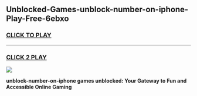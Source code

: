 
## Unblocked-Games-unblock-number-on-iphone-Play-Free-6ebxo
<h3>
<a href="https://premium76.site?title=unblock-number-on-iphone&ref=20M">CLICK TO PLAY</a></h3>
<hr>

<h3>
<a href="https://premium76.site?title=unblock-number-on-iphone&ref=20M">CLICK 2 PLAY</a>
  
</h3>

<a href="https://premium76.site?title=unblock-number-on-iphone&ref=19M"><img src="https://clearcache.store/games.png"></a>


**unblock-number-on-iphone games unblocked: Your Gateway to Fun and Accessible Online Gaming**
